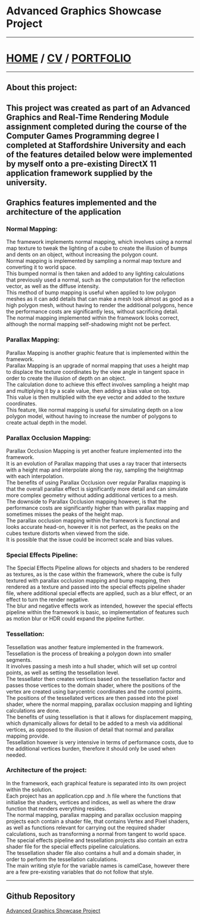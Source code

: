 # Advanced Graphics Showcase Project
---
# [HOME](https://thomasgriffiths12.github.io) / [CV](https://thomasgriffiths12.github.io/CV) / [PORTFOLIO](https://thomasgriffiths12.github.io/Portfolio)
---

## About this project:

This project was created as part of an Advanced Graphics and Real-Time Rendering Module assignment completed during the course of the Computer Games Programming degree I completed at Staffordshire University and each of the features detailed below were implemented by myself onto a pre-existing DirectX 11 application framework supplied by the university.<br>
---
## Graphics features implemented and the architecture of the application

### Normal Mapping:
The framework implements normal mapping, which involves using a normal map texture to tweak the lighting of a cube to create the illusion of bumps and dents on an object, without increasing the polygon count.<br>
Normal mapping is implemented by sampling a normal map texture and converting it to world space.<br> 
This bumped normal is then taken and added to any lighting calculations that previously used a normal, such as the computation for the reflection vector, as well as the diffuse intensity.<br>
This method of bump mapping is useful when applied to low polygon meshes as it can add details that can make a mesh look almost as good as a high polygon mesh, without having to render the additional polygons, hence the performance costs are significantly less, without sacrificing detail.<br> 
The normal mapping implemented within the framework looks correct, although the normal mapping self-shadowing might not be perfect.

### Parallax Mapping:
Parallax Mapping is another graphic feature that is implemented within the framework.<br>
Parallax Mapping is an upgrade of normal mapping that uses a height map to displace the texture coordinates by the view angle in tangent space in order to create the illusion of depth on an object.<br>
The calculation done to achieve this effect involves sampling a height map and multiplying it by a scale value, then adding a bias value on top.<br> 
This value is then multiplied with the eye vector and added to the texture coordinates.<br> 
This feature, like normal mapping is useful for simulating depth on a low polygon model, without having to increase the number of polygons to create actual depth in the model.

### Parallax Occlusion Mapping:
Parallax Occlusion Mapping is yet another feature implemented into the framework.<br> 
It is an evolution of Parallax mapping that uses a ray tracer that intersects with a height map and interpolate along the ray, sampling the heightmap with each interpolation.<br> 
The benefits of using Parallax Occlusion over regular Parallax mapping is that the overall parallax effect is significantly more detail and can simulate more complex geometry without adding additional vertices to a mesh.<br> 
The downside to Parallax Occlusion mapping however, is that the performance costs are significantly higher than with parallax mapping and sometimes misses the peaks of the height map.<br>
The parallax occlusion mapping within the framework is functional and looks accurate head-on, however it is not perfect, as the peaks on the cubes texture distorts when viewed from the side.<br> 
It is possible that the issue could be incorrect scale and bias values.

### Special Effects Pipeline:
The Special Effects Pipeline allows for objects and shaders to be rendered as textures, as is the case within the framework, where the cube is fully textured with parallax occlusion mapping and bump mapping, then rendered as a texture and passed into the special effects pipeline shader file, where additional special effects are applied, such as a blur effect, or an effect to turn the render negative.<br> 
The blur and negative effects work as intended, however the special effects pipeline within the framework is basic, so implementation of features such as motion blur or HDR could expand the pipeline further.

### Tessellation:
Tessellation was another feature implemented in the framework.<br> 
Tessellation is the process of breaking a polygon down into smaller segments.<br> 
It involves passing a mesh into a hull shader, which will set up control points, as well as setting the tessellation level.<br> 
The tessellator then creates vertices based on the tessellation factor and passes those vertices to the domain shader, where the positions of the vertex are created using barycentric coordinates and the control points.<br> 
The positions of the tessellated vertices are then passed into the pixel shader, where the normal mapping, parallax occlusion mapping and lighting calculations are done.<br> 
The benefits of using tessellation is that it allows for displacement mapping, which dynamically allows for detail to be added to a mesh via additional vertices, as opposed to the illusion of detail that normal and parallax mapping provide.<br> 
Tessellation however is very intensive in terms of performance costs, due to the additional vertices burden, therefore it should only be used when needed.

### Architecture of the project:
In the framework, each graphical feature is separated into its own project within the solution.<br> 
Each project has an application.cpp and .h file where the functions that initialise the shaders, vertices and indices, as well as where the draw function that renders everything resides.<br> 
The normal mapping, parallax mapping and parallax occlusion mapping projects each contain a shader file, that contains Vertex and Pixel shaders, as well as functions relevant for carrying out the required shader calculations, such as transforming a normal from tangent to world space.<br> 
The special effects pipeline and tessellation projects also contain an extra shader file for the special effects pipeline calculations.<br> 
The tessellation shader file also contains a hull and a domain shader, in order to perform the tessellation calculations.<br> 
The main writing style for the variable names is camelCase, however there are a few pre-existing variables that do not follow that style.

---
## Github Repository
[Advanced Graphics Showcase Project](https://github.com/ThomasGriffiths12/Advanced-Graphics-Showcase)
